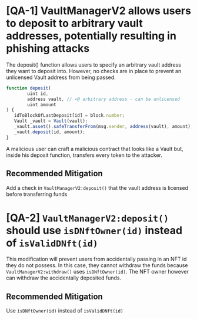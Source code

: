 # [QA-1] VaultManagerV2 allows users to deposit to arbitrary vault addresses, potentially resulting in phishing attacks

The deposit() function allows users to specify an arbitrary vault address they want to deposit into.
However, no checks are in place to prevent an unlicensed Vault address from being passed.

```js
function deposit(
        uint id, 
        address vault, // <@ arbitrary address - can be unlicensed
        uint amount
) {
   idToBlockOfLastDeposit[id] = block.number;
   Vault _vault = Vault(vault);
   _vault.asset().safeTransferFrom(msg.sender, address(vault), amount);
   _vault.deposit(id, amount); 
}
```

A malicious user can craft a malicious contract that looks like a Vault but, inside his deposit function, transfers every token to the attacker.

## Recommended Mitigation
Add a check in `VaultManagerV2:deposit()` that the vault address is licensed before transferring funds

# [QA-2] `VaultManagerV2:deposit()` should use `isDNftOwner(id)` instead of `isValidDNft(id)`

This modification will prevent users from accidentally passing in an NFT id they do not possess.
In this case, they cannot withdraw the funds because `VaultManagerV2:withdraw()` uses `isDNftOwner(id)`.
The NFT owner however can withdraw the accidentally deposited funds.

## Recommended Mitigation
Use `isDNftOwner(id)` instead of `isValidDNft(id)`

